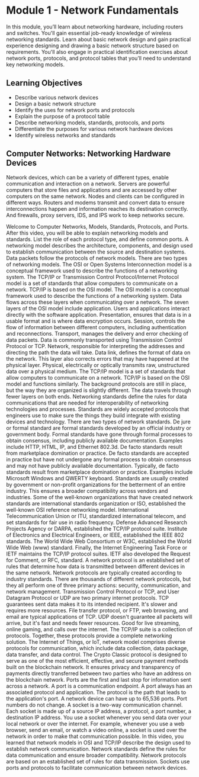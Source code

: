 # Module 1 - Network Fundamentals
In this module, you’ll learn about networking hardware, including routers and switches. You'll gain essential job-ready knowledge of wireless networking standards. Learn about basic network design and gain practical experience designing and drawing a basic network structure based on requirements. You'll also engage in practical identification exercises about network ports, protocols, and protocol tables that you’ll need to understand key networking models.

## Learning Objectives
- Describe various network devices
- Design a basic network structure
- Identify the uses for network ports and protocols
- Explain the purpose of a protocol table
- Describe networking models, standards, protocols, and ports
- Differentiate the purposes for various network hardware devices
- Identify wireless networks and standards

## Computer Networks: Networking Hardware Devices
Network devices, which can be a variety of different types, enable communication and interaction on a network. Servers are powerful computers that store files and applications and are accessed by other computers on the same network. Nodes and clients can be configured in different ways. Routers and modems transmit and convert data to ensure interconnections happen and information reaches its destination correctly. And firewalls, proxy servers, IDS, and IPS work to keep networks secure. 

Welcome to Computer Networks, Models, Standards, Protocols, and Ports. After this video, you will be able to explain networking models and standards. List the role of each protocol type, and define common ports. A networking model describes the architecture, components, and design used to establish communication between the source and destination systems. Data packets follow the protocols of network models. There are two types of networking models. The OSI or Open Systems Interconnection model is a conceptual framework used to describe the functions of a networking system. The TCP/IP or Transmission Control Protocol/Internet Protocol model is a set of standards that allow computers to communicate on a network. TCP/IP is based on the OSI model. The OSI model is a conceptual framework used to describe the functions of a networking system. Data flows across these layers when communicating over a network. The seven layers of the OSI model include application. Users and applications interact directly with the software application. Presentation, ensures that data is in a usable format and is where data encryption occurs. Session, controls the flow of information between different computers, including authentication and reconnections. Transport, manages the delivery and error checking of data packets. Data is commonly transported using Transmission Control Protocol or TCP. Network, responsible for interpreting the addresses and directing the path the data will take. Data link, defines the format of data on the network. This layer also corrects errors that may have happened at the physical layer. Physical, electrically or optically transmits raw, unstructured data over a physical medium. The TCP/IP model is a set of standards that allow computers to communicate on a network. TCP/IP is based on the OSI model and functions similarly. The background protocols are still in place, but the way they are organized is slightly different. The data travels through fewer layers on both ends. Networking standards define the rules for data communications that are needed for interoperability of networking technologies and processes. Standards are widely accepted protocols that engineers use to make sure the things they build integrate with existing devices and technology. There are two types of network standards. De jure or formal standard are formal standards developed by an official industry or government body. Formal standards have gone through formal processes to obtain consensus, including publicly available documentation. Examples include HTTP, HTML, IP, and Ethernet 802.3d. De facto standards result from marketplace domination or practice. De facto standards are accepted in practice but have not undergone any formal process to obtain consensus and may not have publicly available documentation. Typically, de facto standards result from marketplace domination or practice. Examples include Microsoft Windows and QWERTY keyboard. Standards are usually created by government or non-profit organizations for the betterment of an entire industry. This ensures a broader compatibility across vendors and industries. Some of the well-known organizations that have created network standards are international standards organization or ISO, established the well-known OSI reference networking model. International Telecommunication Union or ITU, standardized international telecom, and set standards for fair use in radio frequency. Defense Advanced Research Projects Agency or DARPA, established the TCP/IP protocol suite. Institute of Electronics and Electrical Engineers, or IEEE, established the IEEE 802 standards. The World Wide Web Consortium or W3C, established the World Wide Web (www) standard. Finally, the Internet Engineering Task Force or IETF maintains the TCP/IP protocol suites. IETF also developed the Request for Comment, or RFC, standard. A network protocol is an established set of rules that determine how data is transmitted between different devices in the same network. Network protocols are typically created according to industry standards. There are thousands of different network protocols, but they all perform one of three primary actions: security, communication, and network management. Transmission Control Protocol or TCP, and User Datagram Protocol or UDP are two primary internet protocols. TCP guarantees sent data makes it to its intended recipient. It's slower and requires more resources. File transfer protocol, or FTP, web browsing, and email are typical applications of TCP. UDP doesn't guarantee all packets will arrive, but it's fast and needs fewer resources. Good for live streaming, online gaming, and calls over the internet. The TCP/IP suite is a collection of protocols. Together, these protocols provide a complete networking solution. The Internet of Things, or IoT, network model comprises diverse protocols for communication, which include data collection, data package, data transfer, and data control. The Crypto Classic protocol is designed to serve as one of the most efficient, effective, and secure payment methods built on the blockchain network. It ensures privacy and transparency of payments directly transferred between two parties who have an address on the blockchain network. Ports are the first and last stop for information sent across a network. A port is a communication endpoint. A port always has an associated protocol and application. The protocol is the path that leads to the application's port. A network device can have up to 65,536 ports. Port numbers do not change. A socket is a two-way communication channel. Each socket is made up of a source IP address, a protocol, a port number, a destination IP address. You use a socket whenever you send data over your local network or over the internet. For example, whenever you use a web browser, send an email, or watch a video online, a socket is used over the network in order to make that communication possible. In this video, you learned that network models in OSI and TCP/IP describe the design used to establish network communication. Network standards define the rules for data communication and ensure broader compatibility. Network protocols are based on an established set of rules for data transmission. Sockets use ports and protocols to facilitate communication between network devices.
